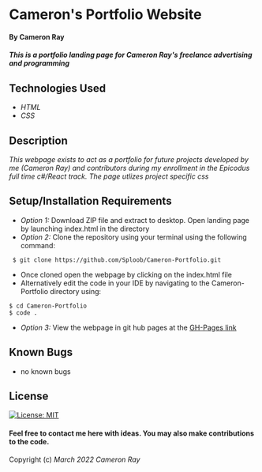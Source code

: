 # Cameron's Portfolio Website

#### By **Cameron Ray**

#### _This is a portfolio landing page for Cameron Ray's freelance advertising and programming_

## Technologies Used

* _HTML_
* _CSS_

## Description

_This webpage exists to act as a portfolio for future projects developed by me (Cameron Ray) and contributors during my enrollment in the Epicodus full time c#/React track. The page utlizes project specific css_

## Setup/Installation Requirements

* _Option 1:_ Download ZIP file and extract to desktop. Open landing page by launching index.html in the directory
* _Option 2:_ Clone the repository using your terminal using the following command:
```
 $ git clone https://github.com/Sploob/Cameron-Portfolio.git
 ```
* Once cloned open the webpage by clicking on the index.html file
* Alternatively edit the code in your IDE by navigating to the Cameron-Portfolio directory using:
```
$ cd Cameron-Portfolio
$ code .
```
* _Option 3:_ View the webpage in git hub pages at the [GH-Pages link](https://sploob.github.io/Cameron-Portfolio)

## Known Bugs

* no known bugs

## License

[![License: MIT](https://img.shields.io/badge/License-MIT-yellow.svg)](https://opensource.org/licenses/MIT)

#### Feel free to contact me here with ideas. You may also make contributions to the code.

Copyright (c) _March 2022_ _Cameron Ray_
